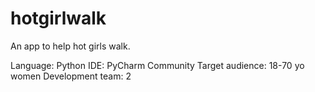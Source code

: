 # hotgirlwalk
An app to help hot girls walk.

Language: Python
IDE: PyCharm Community
Target audience: 18-70 yo women
Development team: 2
